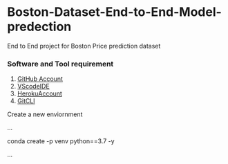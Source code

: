 # Boston-Dataset-End-to-End-Model-predection
End to End project for Boston Price prediction dataset

### Software and Tool requirement
1. [GitHub Account](https:///github.com)
2. [VScodeIDE](https://code.visualstudio.com/)
3. [HerokuAccount](https:///heroku.com)
4. [GitCLI](https:///git-scm.com/book/en/v2/Getting-Started-The-Command-Line)

Create a new enviornment

...

conda create -p venv python==3.7 -y

...
